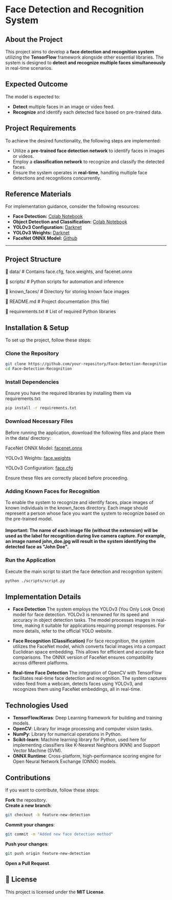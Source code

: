 # Face Detection and Recognition System

## **About the Project**
This project aims to develop a **face detection and recognition system** utilizing the **TensorFlow** framework alongside other essential libraries. The system is designed to **detect and recognize multiple faces simultaneously** in real-time scenarios.

## **Expected Outcome**
The model is expected to:
- **Detect** multiple faces in an image or video feed.
- **Recognize** and identify each detected face based on pre-trained data.

## **Project Requirements**
To achieve the desired functionality, the following steps are implemented:

- Utilize a **pre-trained face detection network** to identify faces in images or videos.
- Employ a **classification network** to recognize and classify the detected faces.
- Ensure the system operates in **real-time**, handling multiple face detections and recognitions concurrently.

## **Reference Materials**
For implementation guidance, consider the following resources:

- **Face Detection:** [Colab Notebook](https://colab.research.google.com/drive/1QnC7lV7oVFk5OZCm75fqbLAfD9qBy9bw?usp=sharing)
- **Object Detection and Classification:** [Colab Notebook](https://colab.research.google.com/drive/1xdjyBiY75MAVRSjgmiqI7pbRLn58VrbE?usp=sharing)
- **YOLOv3 Configuration:** [Darknet](https://raw.githubusercontent.com/pjreddie/darknet/master/cfg/yolov3.cfg)
- **YOLOv3 Weights:** [Darknet](https://pjreddie.com/media/files/yolov3.weights)
- **FaceNet ONNX Model:** [Github](https://github.com/9bd0f0ac-4525-47ac-880a-0366f82f77b9)

---

## **Project Structure**


📁 data/               # Contains face.cfg, face.weights, and facenet.onnx

📁 scripts/            # Python scripts for automation and inference

📁 known_faces/        # Directory for storing known face images

📄 README.md           # Project documentation (this file)

📄 requirements.txt    # List of required Python libraries

## **Installation & Setup**
To set up the project, follow these steps:

### **Clone the Repository**

```bash
git clone https://github.com/your-repository/Face-Detection-Recognition.git
cd Face-Detection-Recognition
```

### **Install Dependencies**
Ensure you have the required libraries by installing them via requirements.txt:

```bash
pip install -r requirements.txt
```

### **Download Necessary Files**
Before running the application, download the following files and place them in the data/ directory:

FaceNet ONNX Model: [facenet.onnx](https://drive.google.com/file/d/17uuOJu_vSXu6rYm6C4IUUzi0ORv5XBP1/view?usp=sharing)

YOLOv3 Weights: [face.weights](https://drive.google.com/file/d/1F5JgoL2a6P_EUCZLcV9xP_vckLcJILqn/view?usp=sharing)

YOLOv3 Configuration: [face.cfg](https://drive.google.com/file/d/19Ryii_Y8N7NTdiV0QwJsaru41PF-JhGv/view?usp=sharing)

Ensure these files are correctly placed before proceeding.

### **Adding Known Faces for Recognition**
To enable the system to recognize and identify faces, place images of known individuals in the known_faces directory. Each image should represent a person whose face you want the system to recognize based on the pre-trained model.

#### **Important**: The name of each image file (without the extension) will be used as the label for recognition during live camera capture. For example, an image named john_doe.jpg will result in the system identifying the detected face as "John Doe". 

### **Run the Application**
Execute the main script to start the face detection and recognition system:

```bash
python ./scripts/script.py
```

## **Implementation Details**

- **Face Detection**
The system employs the YOLOv3 (You Only Look Once) model for face detection. YOLOv3 is renowned for its speed and accuracy in object detection tasks. The model processes images in real-time, making it suitable for applications requiring prompt responses. For more details, refer to the official YOLO website.

- **Face Recognition (Classification)**
For face recognition, the system utilizes the FaceNet model, which converts facial images into a compact Euclidean space embedding. This allows for efficient and accurate face comparisons. The ONNX version of FaceNet ensures compatibility across different platforms.

- **Real-time Face Detection**
The integration of OpenCV with TensorFlow facilitates real-time face detection and recognition. The system captures video feed from a webcam, detects faces using YOLOv3, and recognizes them using FaceNet embeddings, all in real-time.

## **Technologies Used**
- **TensorFlow/Keras**: Deep Learning framework for building and training models.
- **OpenCV**: Library for image processing and computer vision tasks.
- **NumPy**: Library for numerical operations in Python.
- **Scikit-learn**: Machine learning library for Python, used here for implementing classifiers like K-Nearest Neighbors (KNN) and Support Vector Machine (SVM).
- **ONNX Runtime**: Cross-platform, high-performance scoring engine for Open Neural Network Exchange (ONNX) models.

## **Contributions**
If you want to contribute, follow these steps:

**Fork** the repository.  
**Create a new branch**:
```bash
git checkout -b feature-new-detection
```
**Commit your changes**:
```bash
git commit -m "Added new face detection method"
```
**Push your changes**:
```bash
git push origin feature-new-detection
```
**Open a Pull Request**.

## **📜 License**
This project is licensed under the **MIT License**.